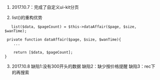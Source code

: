 1. 2017.10.7：完成了自定义ui-kit分页

2. list()的重构优势
```
   list($data, $pageCount) = $this->dataAffair($page, $size, $wanTime);
```

```
 private function dataAffair($page, $size, $wanTime){
    ...

    return [$data, $pageCount];
}
```

3. 2017.10.8
缺陷1:没有300开头的数据
缺陷2：缺少按价格提醒
缺陷3：rec下的再搜索